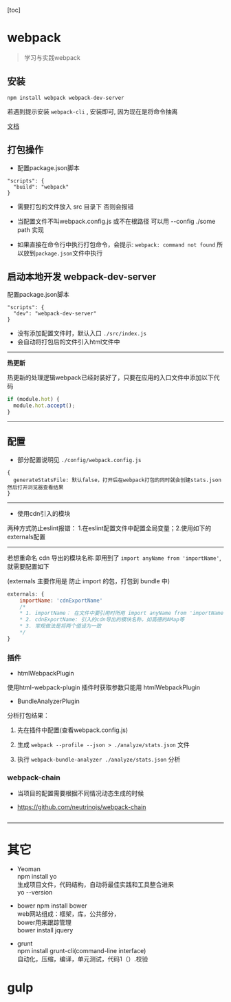 [toc]

# webpack

> 学习与实践webpack

## 安装  
`npm install webpack webpack-dev-server`  

若遇到提示安装 `webpack-cli` , 安装即可, 因为现在是将命令抽离

[文档](https://webpack.js.org/guides/getting-started/#basic-setup)


## 打包操作

- 配置package.json脚本
```
"scripts": {
  "build": "webpack"
}
```
- 需要打包的文件放入 src 目录下 否则会报错

- 当配置文件不叫webpack.config.js 或不在根路径  可以用 --config ./some path 实现

- 如果直接在命令行中执行打包命令，会提示: `webpack: command not found` 所以放到`package.json`文件中执行


## 启动本地开发 webpack-dev-server
配置package.json脚本
```
"scripts": {
  "dev": "webpack-dev-server"
}
```

- 没有添加配置文件时，默认入口 `./src/index.js`
- 会自动将打包后的文件引入html文件中

---

**热更新** 

热更新的处理逻辑webpack已经封装好了，只要在应用的入口文件中添加以下代码  
```javascript
if (module.hot) {  
  module.hot.accept();
}
```

---

## 配置

- 部分配置说明见 `./config/webpack.config.js`

```
{
  generateStatsFile: 默认false，打开后在webpack打包的同时就会创建stats.json然后打开浏览器查看结果
}
```

---

- 使用cdn引入的模块

两种方式防止eslint报错： 1.在eslint配置文件中配置全局变量；2.使用如下的externals配置

---

若想重命名 cdn 导出的模块名称  即用到了 `import anyName from 'importName'`,就需要配置如下

(externals 主要作用是 防止 import 的包，打包到 bundle 中)

```js
externals: {
    importName: 'cdnExportName'
    /*
    * 1. importName： 在文件中要引用时所用 import anyName from 'importName'
    * 2. cdnExportName: 引入的cdn导出的模块名称，如高德的AMap等
    * 3. 常规做法是将两个值设为一致
    */
}
```


### 插件

- htmlWebpackPlugin

使用html-webpack-plugin 插件时获取参数只能用 htmlWebpackPlugin  

- BundleAnalyzerPlugin

分析打包结果：

1. 先在插件中配置(查看webpack.config.js)

2. 生成 `webpack --profile --json > ./analyze/stats.json` 文件

3. 执行 `webpack-bundle-analyzer ./analyze/stats.json` 分析


### webpack-chain

- 当项目的配置需要根据不同情况动态生成的时候

- https://github.com/neutrinojs/webpack-chain

```

```


---

# 其它

- Yeoman  
npm install yo  
生成项目文件，代码结构，自动将最佳实践和工具整合进来  
yo --version 

- bower
npm install bower    
web网站组成：框架，库，公共部分，  
bower用来跟踪管理   
bower install jquery

- grunt  
npm install grunt-cli(command-line interface)  
自动化，压缩，编译，单元测试，代码1（）.校验  


# gulp


